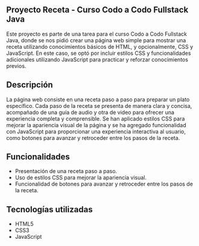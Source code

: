 ## Proyecto Receta - Curso Codo a Codo Fullstack Java

Este proyecto es parte de una tarea para el curso Codo a Codo Fullstack Java, donde se nos pidió crear una página web simple para mostrar una receta utilizando conocimientos básicos de HTML, y opcionalmente, CSS y JavaScript. En este caso, se optó por incluir estilos CSS y funcionalidades adicionales utilizando JavaScript para practicar y reforzar conocimientos previos.

## Descripción

La página web consiste en una receta paso a paso para preparar un plato específico. Cada paso de la receta se presenta de manera clara y concisa, acompañado de una guía de audio y otra de video para ofrecer una experiencia completa y comprensible. Se han aplicado estilos CSS para mejorar la apariencia visual de la página y se ha agregado funcionalidad con JavaScript para proporcionar una experiencia interactiva al usuario, como botones para avanzar y retroceder entre los pasos de la receta.

## Funcionalidades

- Presentación de una receta paso a paso.
- Uso de estilos CSS para mejorar la apariencia visual.
- Funcionalidad de botones para avanzar y retroceder entre los pasos de la receta.


## Tecnologías utilizadas

- HTML5
- CSS3
- JavaScript


